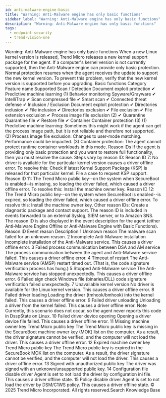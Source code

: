 ```yaml
---
id: anti-malware-engine-basic
title: "Warning: Anti-Malware engine has only basic functions"
sidebar_label: "Warning: Anti-Malware engine has only basic functions"
description: "Warning: Anti-Malware engine has only basic functions"
tags:
  - endpoint-security
  - trend-vision-one
---
```


 Warning: Anti-Malware engine has only basic functions When a new Linux kernel version is released, Trend Micro releases a new kernel support package for the agent. If a computer's kernel version is not currently supported, then the Anti-Malware engine can provide only basic protection. Normal protection resumes when the agent receives the update to support the new kernel version. To prevent this problem, verify that the new kernel version is supported before you upgrading. Basic functions Category Feature name Supported Scan / Detection Document exploit protection ✔ Predictive machine learning (1) Behavior monitoring Spyware/Grayware ✔ IntelliTrap ✔ Scan compressed file ✔ Smart scan ✔ Connected threat defense ✔ Inclusion / Exclusion Document exploit protection ✔ Directories inclusion ✔ File inclusion ✔ Directories exclusion ✔ File exclusion ✔ File extension exclusion ✔ Process image file exclusion (2) ✔ Quarantine Quarantine file ✔ Restore file ✔ Container Container protection (3) (1) Predictive machine learning: Sometimes this might work if the agent can get the process image path, but it is not reliable and therefore not supported. (2) Process image file exclusion: Changes to user-mode matching. Performance could be impacted. (3) Container protection: The agent cannot protect runtime container workloads in this mode. Reason IDs If the agent is providing only basic protection and you want to restore full functionality, then you must resolve the cause. Steps vary by reason ID: Reason ID 7: No driver is available for the particular kernel version causes a driver offline error. To resolve this: Check if latest Kernel Support Package (KSP) is released for that particular kernel. File a case to request KSP support. Reason ID 11: The Trend Micro public key--on the system when SecureBoot is enabled--is missing, so loading the driver failed, which caused a driver offline error. To resolve this: Install the machine owner key. Reason ID 12: The Trend Micro public key--on the system when SecureBoot is enabled--is expired, so loading the driver failed, which caused a driver offline error. To resolve this: Install the machine owner key. Other reason IDs: Create a diagnostic package and contact support. The reason ID is included in events forwarded to an external Syslog, SIEM server, or to Amazon SNS. The reason ID is also displayed in the event description for the agent (either Anti-Malware Engine Offline or Anti-Malware Engine with Basic Functions). Reason ID Event reason Description 1 Unknown reason The malware scan failed for an unknown reason. 2 Incomplete Anti-Malware installation Incomplete installation of the Anti-Malware service. This causes a driver offline error. 3 Failed process communication between DSA and AM service The process communication between the agent and Anti-Malware service failed. This causes a driver offline error. 4 Timeout of restart The Anti-Malware service (AMSP) restart timed out. (That is, the code signature verification process has hung.) 5 Stopped Anti-Malware service The Anti-Malware service has stopped unexpectedly. This causes a driver offline error. 6 Failed sign check Windows file (binaries/DLL) code signature verification failed unexpectedly. 7 Unavailable kernel version No driver is available for the Linux kernel version. This causes a driver offline error. 8 Failed driver loading Loading the driver (tmhook/bmhook) into the kernel failed. This causes a driver offline error. 9 Failed driver unloading Unloading a driver from the kernel failed. This causes a driver offline error. Note Currently, this scenario does not occur, so the agent never reports this code in DsspState on Linux. 10 Failed driver device opening Opening a driver device file failed. This causes a driver offline error. 11 Missing machine owner key Trend Micro public key The Trend Micro public key is missing in the SecureBoot machine owner key (MOK) list on the computer. As a result, the driver signature cannot be verified, and the computer will not load the driver. This causes a driver offline error. 12 Expired machine owner key Trend Micro public key The Trend Micro public key is expired in the SecureBook MOK list on the computer. As a result, the driver signature cannot be verified, and the computer will not load the driver. This causes a driver offline error. 13 Signed with unauthorized public key The driver was signed with an unknown/unsupported public key. 14 Configuration file disable driver Agent is set to not load the driver by configuration ini file. This causes a driver offline state. 15 Policy disable driver Agent is set to not load the driver by DSM/C1WS policy. This causes a driver offline state. © 2025 Trend Micro Incorporated. All rights reserved.Search Knowledge Base